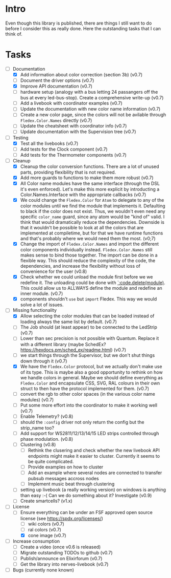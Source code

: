 <!--
Copyright 2023-2025, Matthias Reik <fledex@reik.org>

SPDX-License-Identifier: Apache-2.0
-->

# Intro
Even though this library is published, there are things I still want to do before I consider this as really done. Here the outstanding tasks that I can think of.

# Tasks
- [ ] Documentation
  - [x] Add information about color correction (section 3b) (v0.7)
  - [ ] Document the driver options (v0.7)
  - [x] Improve API documentation (v0.7)
  - [ ] hardware setup (analogy with a bus letting 24 passangers off the bus at every led-bus-stop). Create a comprehensive write-up (v0.7)
  - [ ] Add a livebook with coordinator examples (v0.7)
  - [ ] Update the documentation with new color name information (v0.7)
  - [ ] Create a new color page, since the colors will not be avilable through `Fledex.Color.Names` directly (v0.7)
  - [ ] Update the cheatsheet with coordinator info (v0.7)
  - [ ] Update documentation with the Supervision tree (v0.7)
- [ ] Testing
  - [x] Test all the livebooks (v0.7)
  - [ ] Add tests for the Clock component (v0.7)
  - [ ] Add tests for the Thermometer components (v0.7)
- [ ] Cleanup
  - [x] Cleanup the color conversion functions. There are a lot of unused parts, providing flexibility that is not required.
  - [x] Add more guards to functions to make them more robust (v0.7)
  - [x] All Color name modules have the same interface (through the DSL it's even enforced). Let's make this more explicit by introducting a Color.Names.Interface with the appropriate callbacks (v0.7)
  - [x] We could change the `Fledex.Color` for `Atom` to delegate to any of the color modules until we find the module that implements it. Defaulting to black if the color does not exist. Thus, we wouldn't even need any specific `color_name` guard, since any atom would be "kind of" valid. I think that would dramatically reduce the dependencies. Downside is that it wouldn't be possible to look at all the colors that are implemented at compiletime, but for that we have runtime functions and that's probably where we would need them the most. (v0;7)
  - [x] Change the import of `Fledex.Color.Names` and import the different color components individually instead. `Fledex.Color.Names` still makes sense to bind those together. The import can be done in a flexible way. This should reduce the complexity of the code, the dependencies, and increase the flexibility without loss of convenience for the user (v0.8)
  - [x] Check whether we could unload the module first before we we redefine it. The unloading could be done with [`:code.delete(module)](https://www.erlang.org/doc/apps/kernel/code.html#delete/1). This could allow us to ALLWAYS define the module and redefine an inner module. (v0.7)
  - [x] components shouldn't `use` but `import` Fledex. This way we would solve a lot of issues.
- [ ] Missing functionality
  - [x] Allow selecting the color modules that can be loaded instead of loading always the same list by default. (v0.7)
  - [ ] The Job should (at least appear) to be connected to the LedStrip (v0.7)
  - [ ] Lower than sec precision is not possible with Quantum. Replace it with a different library (maybe SchedEx? https://hexdocs.pm/sched_ex/readme.html) (v0.7)
  - [ ] we start things through the Supervisor, but we don't shut things down through it (v0.7)
  - [x] We have the `Fledex.Color` protocol, but we actually don't make use of its type. This is maybe also a good opportunity to rethink on how we handle colors in general. Maybe we should define everything as `Fledex.Color` and encapsulate CSS, SVG, RAL colours in their own struct to then have the protocol implemented for them. (v0.7)
  - [ ] convert the rgb to other color spaces (in the various color name modules) (v0.7)
  - [ ] Put some more effort into the coordinator to make it working well (v0.7)
  - [ ] Enable Telemetry? (v0.8)
  - [ ] should the `:config` driver not only return the config but the strip_name too?
  - [ ] Add support for WS2811/12/13/14/15 LED strips controlled through phase modulation. (v0.8)
  - [ ] Clustering (v0.8)
    - [ ] Rethink the clusering and check whether the new livebook API endpoints might make it easier to cluster. Currently it seems to be quite complicated.
    - [ ] Provide examples on how to cluster
    - [ ] Add an example where several nodes are connected to transfer pubsub messages accross nodes
    - [ ] Implement music beat through clustering
  - [ ] setting up livebook (a really working version) on windows is anything than easy :-( Can we do something about it? Investigate (v0.9)
  - [ ] Create smartcells? (v1.x)
- [ ] License
  - [ ] Ensure everything can be under an FSF approved open source license (see https://spdx.org/licenses/)
    - [ ] wiki colors (v0.7)
    - [ ] ral colors (v0.7)
    - [x] cone image (v0.7)
- [ ] Increase consumption
  - [ ] Create a video (once v0.6 is released)
  - [ ] Migrate outstanding TODOs to github (v0.7)
  - [ ] Publish/announce on Elixirforum (v0.7)
  - [ ] Get the library into nerves-livebook (v0.7)
- [ ] Bugs (currently none known)
